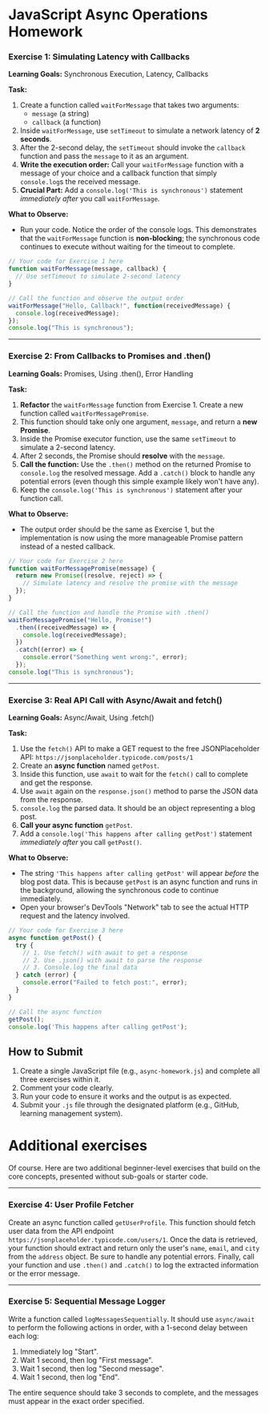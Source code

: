 # JavaScript Async Operations Homework

### Exercise 1: Simulating Latency with Callbacks
**Learning Goals:** Synchronous Execution, Latency, Callbacks

**Task:**
1.  Create a function called `waitForMessage` that takes two arguments:
    *   `message` (a string)
    *   `callback` (a function)
2.  Inside `waitForMessage`, use `setTimeout` to simulate a network latency of **2 seconds**.
3.  After the 2-second delay, the `setTimeout` should invoke the `callback` function and pass the `message` to it as an argument.
4.  **Write the execution order:** Call your `waitForMessage` function with a message of your choice and a callback function that simply `console.log`s the received message.
5.  **Crucial Part:** Add a `console.log('This is synchronous')` statement *immediately after* you call `waitForMessage`.

**What to Observe:**
*   Run your code. Notice the order of the console logs. This demonstrates that the `waitForMessage` function is **non-blocking**; the synchronous code continues to execute without waiting for the timeout to complete.

```javascript
// Your code for Exercise 1 here
function waitForMessage(message, callback) {
  // Use setTimeout to simulate 2-second latency
}

// Call the function and observe the output order
waitForMessage("Hello, Callback!", function(receivedMessage) {
  console.log(receivedMessage);
});
console.log("This is synchronous");
```

---

### Exercise 2: From Callbacks to Promises and .then()
**Learning Goals:** Promises, Using .then(), Error Handling

**Task:**
1.  **Refactor** the `waitForMessage` function from Exercise 1. Create a new function called `waitForMessagePromise`.
2.  This function should take only one argument, `message`, and return a **new Promise**.
3.  Inside the Promise executor function, use the same `setTimeout` to simulate a 2-second latency.
4.  After 2 seconds, the Promise should **resolve** with the `message`.
5.  **Call the function:** Use the `.then()` method on the returned Promise to `console.log` the resolved message. Add a `.catch()` block to handle any potential errors (even though this simple example likely won't have any).
6.  Keep the `console.log('This is synchronous')` statement after your function call.

**What to Observe:**
*   The output order should be the same as Exercise 1, but the implementation is now using the more manageable Promise pattern instead of a nested callback.

```javascript
// Your code for Exercise 2 here
function waitForMessagePromise(message) {
  return new Promise((resolve, reject) => {
    // Simulate latency and resolve the promise with the message
  });
}

// Call the function and handle the Promise with .then()
waitForMessagePromise("Hello, Promise!")
  .then((receivedMessage) => {
    console.log(receivedMessage);
  })
  .catch((error) => {
    console.error("Something went wrong:", error);
  });
console.log("This is synchronous");
```

---

### Exercise 3: Real API Call with Async/Await and fetch()
**Learning Goals:** Async/Await, Using .fetch()

**Task:**
1.  Use the `fetch()` API to make a GET request to the free JSONPlaceholder API: `https://jsonplaceholder.typicode.com/posts/1`
2.  Create an **async function** named `getPost`.
3.  Inside this function, use `await` to wait for the `fetch()` call to complete and get the response.
4.  Use `await` again on the `response.json()` method to parse the JSON data from the response.
5.  `console.log` the parsed data. It should be an object representing a blog post.
6.  **Call your async function** `getPost`.
7.  Add a `console.log('This happens after calling getPost')` statement *immediately after* you call `getPost()`.

**What to Observe:**
*   The string `'This happens after calling getPost'` will appear *before* the blog post data. This is because `getPost` is an async function and runs in the background, allowing the synchronous code to continue immediately.
*   Open your browser's DevTools "Network" tab to see the actual HTTP request and the latency involved.

```javascript
// Your code for Exercise 3 here
async function getPost() {
  try {
    // 1. Use fetch() with await to get a response
    // 2. Use .json() with await to parse the response
    // 3. Console.log the final data
  } catch (error) {
    console.error("Failed to fetch post:", error);
  }
}

// Call the async function
getPost();
console.log('This happens after calling getPost');
```

## How to Submit
1.  Create a single JavaScript file (e.g., `async-homework.js`) and complete all three exercises within it.
2.  Comment your code clearly.
3.  Run your code to ensure it works and the output is as expected.
4.  Submit your `.js` file through the designated platform (e.g., GitHub, learning management system).

# Additional exercises

Of course. Here are two additional beginner-level exercises that build on the core concepts, presented without sub-goals or starter code.

---

### Exercise 4: User Profile Fetcher

Create an async function called `getUserProfile`. This function should fetch user data from the API endpoint `https://jsonplaceholder.typicode.com/users/1`. Once the data is retrieved, your function should extract and return only the user's `name`, `email`, and `city` from the `address` object. Be sure to handle any potential errors. Finally, call your function and use `.then()` and `.catch()` to log the extracted information or the error message.

---

### Exercise 5: Sequential Message Logger

Write a function called `logMessagesSequentially`. It should use `async/await` to perform the following actions in order, with a 1-second delay between each log:
1.  Immediately log "Start".
2.  Wait 1 second, then log "First message".
3.  Wait 1 second, then log "Second message".
4.  Wait 1 second, then log "End".

The entire sequence should take 3 seconds to complete, and the messages must appear in the exact order specified.
